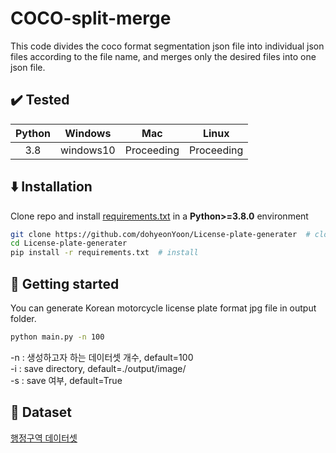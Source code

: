 # COCO-split-merge

This code divides the coco format segmentation json file into individual json files according to the file name,
and merges only the desired files into one json file.

## :heavy_check_mark: Tested

| Python |   Windows   |   Mac   |   Linux  |
| :----: | :---------: | :-----: | :------: |
|  3.8  | windows10 | Proceeding |  Proceeding |


## :arrow_down: Installation

Clone repo and install [requirements.txt](https://github.com/dohyeonYoon/License-plate-generater/requirements.txt) in a
**Python>=3.8.0** environment

```bash
git clone https://github.com/dohyeonYoon/License-plate-generater  # clone
cd License-plate-generater
pip install -r requirements.txt  # install
```

## :rocket: Getting started

You can generate Korean motorcycle license plate format jpg file in output folder.

```bash
python main.py -n 100 
```

-n : 생성하고자 하는 데이터셋 개수, default=100 <br/>
-i : save directory, default=./output/image/ <br/>
-s : save 여부, default=True

## :link: Dataset
[행정구역 데이터셋](https://drive.google.com/file/d/1-QBeNquEbhvqfj5IrQpLDPqQF7BFRW85/view?usp=sharing) 
